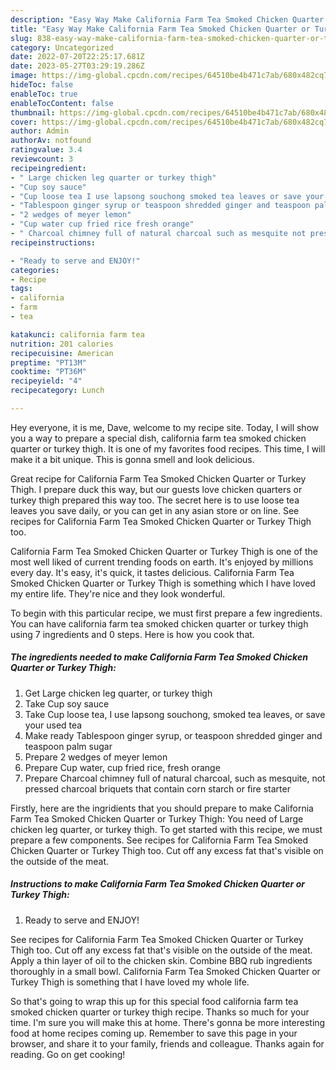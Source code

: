 ```yaml
---
description: "Easy Way Make California Farm Tea Smoked Chicken Quarter or Turkey Thigh yang Delicious"
title: "Easy Way Make California Farm Tea Smoked Chicken Quarter or Turkey Thigh yang Delicious"
slug: 838-easy-way-make-california-farm-tea-smoked-chicken-quarter-or-turkey-thigh-yang-delicious
category: Uncategorized
date: 2022-07-20T22:25:17.681Z
date: 2023-05-27T03:29:19.286Z
image: https://img-global.cpcdn.com/recipes/64510be4b471c7ab/680x482cq70/california-farm-tea-smoked-chicken-quarter-or-turkey-thigh-recipe-main-photo.jpg
hideToc: false
enableToc: true
enableTocContent: false
thumbnail: https://img-global.cpcdn.com/recipes/64510be4b471c7ab/680x482cq70/california-farm-tea-smoked-chicken-quarter-or-turkey-thigh-recipe-main-photo.jpg
cover: https://img-global.cpcdn.com/recipes/64510be4b471c7ab/680x482cq70/california-farm-tea-smoked-chicken-quarter-or-turkey-thigh-recipe-main-photo.jpg
author: Admin
authorAv: notfound
ratingvalue: 3.4
reviewcount: 3
recipeingredient:
- " Large chicken leg quarter or turkey thigh"
- "Cup soy sauce"
- "Cup loose tea I use lapsong souchong smoked tea leaves or save your used tea"
- "Tablespoon ginger syrup or teaspoon shredded ginger and teaspoon palm sugar"
- "2 wedges of meyer lemon"
- "Cup water cup fried rice fresh orange"
- " Charcoal chimney full of natural charcoal such as mesquite not pressed charcoal briquets that contain corn starch or fire starter"
recipeinstructions:

- "Ready to serve and ENJOY!"
categories:
- Recipe
tags:
- california
- farm
- tea

katakunci: california farm tea 
nutrition: 201 calories
recipecuisine: American
preptime: "PT13M"
cooktime: "PT36M"
recipeyield: "4"
recipecategory: Lunch

---
```



Hey everyone, it is me, Dave, welcome to my recipe site. Today, I will show you a way to prepare a special dish, california farm tea smoked chicken quarter or turkey thigh. It is one of my favorites food recipes. This time, I will make it a bit unique. This is gonna smell and look delicious.

Great recipe for California Farm Tea Smoked Chicken Quarter or Turkey Thigh. I prepare duck this way, but our guests love chicken quarters or turkey thigh prepared this way too. The secret here is to use loose tea leaves you save daily, or you can get in any asian store or on line. See recipes for California Farm Tea Smoked Chicken Quarter or Turkey Thigh too.

California Farm Tea Smoked Chicken Quarter or Turkey Thigh is one of the most well liked of current trending foods on earth. It's enjoyed by millions every day. It's easy, it's quick, it tastes delicious. California Farm Tea Smoked Chicken Quarter or Turkey Thigh is something which I have loved my entire life. They're nice and they look wonderful.


To begin with this particular recipe, we must first prepare a few ingredients. You can have california farm tea smoked chicken quarter or turkey thigh using 7 ingredients and 0 steps. Here is how you cook that.

<!--inarticleads1-->

##### The ingredients needed to make California Farm Tea Smoked Chicken Quarter or Turkey Thigh:

1. Get  Large chicken leg quarter, or turkey thigh
1. Take Cup soy sauce
1. Take Cup loose tea, I use lapsong souchong, smoked tea leaves, or save your used tea
1. Make ready Tablespoon ginger syrup, or teaspoon shredded ginger and teaspoon palm sugar
1. Prepare 2 wedges of meyer lemon
1. Prepare Cup water, cup fried rice, fresh orange
1. Prepare  Charcoal chimney full of natural charcoal, such as mesquite, not pressed charcoal briquets that contain corn starch or fire starter


Firstly, here are the ingridients that you should prepare to make California Farm Tea Smoked Chicken Quarter or Turkey Thigh: You need of Large chicken leg quarter, or turkey thigh. To get started with this recipe, we must prepare a few components. See recipes for California Farm Tea Smoked Chicken Quarter or Turkey Thigh too. Cut off any excess fat that&#39;s visible on the outside of the meat. 

<!--inarticleads2-->

##### Instructions to make California Farm Tea Smoked Chicken Quarter or Turkey Thigh:


1. Ready to serve and ENJOY!

See recipes for California Farm Tea Smoked Chicken Quarter or Turkey Thigh too. Cut off any excess fat that&#39;s visible on the outside of the meat. Apply a thin layer of oil to the chicken skin. Combine BBQ rub ingredients thoroughly in a small bowl. California Farm Tea Smoked Chicken Quarter or Turkey Thigh is something that I have loved my whole life. 

So that's going to wrap this up for this special food california farm tea smoked chicken quarter or turkey thigh recipe. Thanks so much for your time. I'm sure you will make this at home. There's gonna be more interesting food at home recipes coming up. Remember to save this page in your browser, and share it to your family, friends and colleague. Thanks again for reading. Go on get cooking!

